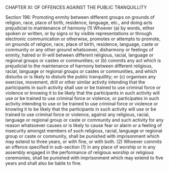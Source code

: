 CHAPTER XI: OF OFFENCES AGAINST THE PUBLIC TRANQUILLITY

Section 196: Promoting enmity between different groups on grounds of religion, race, place of birth, residence, language, etc., and doing acts prejudicial to maintenance of harmony
(1) Whoever (a) by words, either spoken or written, or by signs or by visible representations or through electronic communication or otherwise, promotes or attempts to promote, on grounds of religion, race, place of birth, residence, language, caste or community or any other ground whatsoever, disharmony or feelings of enmity, hatred or ill-will between different religious, racial, language or regional groups or castes or communities; or
(b) commits any act which is prejudicial to the maintenance of harmony between different religious, racial, language or regional groups or castes or communities, and which disturbs or is likely to disturb the public tranquillity; or (c) organises any exercise, movement, drill or other similar activity intending that the participants in such activity shall use or be trained to use criminal force or violence or knowing it to be likely that the participants in such activity will use or be trained to use criminal force or violence, or participates in such activity intending to use or be trained to use criminal force or violence or knowing it to be likely that the participants in such activity will use or be trained to use criminal force or violence, against any religious, racial, language or regional group or caste or community and such activity for any reason whatsoever causes or is likely to cause fear or alarm or a feeling of insecurity amongst members of such religious, racial, language or regional group or caste or community, shall be punished with imprisonment which may extend to three years, or with fine, or with both. (2) Whoever commits an offence specified in sub-section (1) in any place of worship or in any assembly engaged in the performance of religious worship or religious ceremonies, shall be punished with imprisonment which may extend to five years and shall also be liable to fine.

